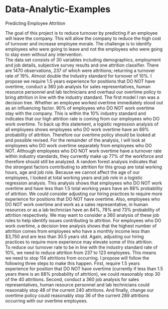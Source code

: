 # Data-Analytic-Examples
Predicting Employee Attrition


The goal of this project is to reduce turnover by predicting if an employee will leave the company.  This will allow the company to reduce the high cost of turnover and increase employee morale.  The challenge is to identify employees who were going to leave and not the employees who were going to stay even without any intervention.	
  The data set consists of 30 variables including demographics, employment and job details, subjective survey results and one attrition classifier.  There are 1470 observations, 237 of which were attritions; returning a turnover rate of 19%.  Almost double the Industry standard for turnover of 10%. I propose we require 1.5 years experience for positions that DO NOT have overtime, conduct a 360 job analysis for sales representatives, human resource personnel and lab technicians and overhaul our overtime policy to bring attrition in line with the industry standard.
  The first model I ran was a decision tree.  Whether an employee worked overtime immediately stood out as an influencing factor.  90% of employees who DO NOT work overtime stay with the company.  This is within the 10% industry standard and indicates that our high attrition rate is coming from our employees who DO work overtime.  To back up this statement, a logistic regression analysis of all employees shows employees who DO work overtime have an 89% probability of attrition.  Therefore our overtime policy should be looked at and possible revised.  For the remainder of the analysis, I will look at employees who DO work overtime separately from employees who DO NOT.
  Although employees who DO NOT work overtime have a turnover rate within industry standards, they currently make up 77% of the workforce and therefore should still be analyzed.  A random forest analysis indicates that the strongest factors contributing to attrition for this group are total working hours, age and job role.  Because we cannot affect the age of our employees, I looked at total working years and job role in a logistic regression analysis.
  This analysis shows that employees who DO NOT work overtime and have less than 1.5 total working years have an 88% probability of attrition.  We could consider adjusting our hiring practices to require more experience for positions that DO NOT have overtime.  Also, employees who DO NOT work overtime and work as a sales representative, in human resources or as a lab technician have an 84%, 78% and 73% probability of attrition respectively.  We may want to consider a 360 analysis of these job roles to help identify issues contributing to attrition.
  For employees who DO work overtime, a decision tree analysis shows that the highest number of attrition comes from employees who have a monthly income less than $3,750 and are less than 30.5 years old.  Again, adjusting our hiring practices to require more experience may elevate some of this attrition.  
	To reduce our turnover rate to be in line with the industry standard rate of 10%, we need to reduce attrition from 237 to 123 employees.  This means we need to stop 114 attritions from occurring.  I propose will follow the following three steps to make this happen.
  First, require 1.5 years experience for position that DO NOT have overtime (currently if less than 1.5 years there is an 88% probability of attrition), we could reasonably stop 30 of the 40 attritions.  Second, conduct a 360 job analysis for sales representatives, human resource personnel and lab technicians could reasonably stop 48 of the current 240 attritions.  And finally, change our overtime policy could reasonably stop 36 of the current 289 attritions occurring with our overtime employees.  

